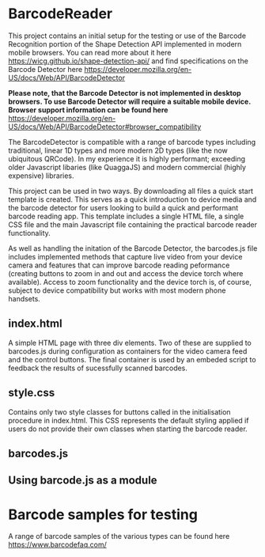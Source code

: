 # BarcodeReader

This project contains an initial setup for the testing or use of the Barcode Recognition portion of the Shape Detection API implemented in modern mobile browsers. You can read more about it here https://wicg.github.io/shape-detection-api/ and find specifications on the Barcode Detector here https://developer.mozilla.org/en-US/docs/Web/API/BarcodeDetector

**Please note, that the Barcode Detector is not implemented in desktop browsers. To use Barcode Detector will require a suitable mobile device. Browser support information can be found here** https://developer.mozilla.org/en-US/docs/Web/API/BarcodeDetector#browser_compatibility

The BarcodeDetector is compatible with a range of barcode types including traditional, linear 1D types and more modern 2D types (like the now ubiquitous QRCode). In my experience it is highly performant; exceeding older Javascript libaries (like QuaggaJS) and modern commercial (highly expensive) libraries.

This project can be used in two ways. By downloading all files a quick start template is created. This serves as a quick introduction to device media and the barcode detector for users looking to build a quick and performant barcode reading app. This template includes a single HTML file, a single CSS file and the main Javascript file containing the practical barcode reader functionality.

As well as handling the initation of the Barcode Detector, the barcodes.js file includes implemented methods that capture live video from your device camera and features that can improve barcode reading peformance (creating buttons to zoom in and out and access the device torch where available). Access to zoom functionality and the device torch is, of course, subject to device compatibility but works with most modern phone handsets.

## index.html

A simple HTML page with three div elements. Two of these are supplied to barcodes.js during configuration as containers for the video camera feed and the control buttons. The final container is used by an embeded script to feedback the results of sucessfully scanned barcodes.

## style.css

Contains only two style classes for buttons called in the initialisation procedure in index.html. This CSS represents the default styling applied if users do not provide their own classes when starting the barcode reader.

## barcodes.js



## Using barcode.js as a module

# Barcode samples for testing

A range of barcode samples of the various types can be found here https://www.barcodefaq.com/
